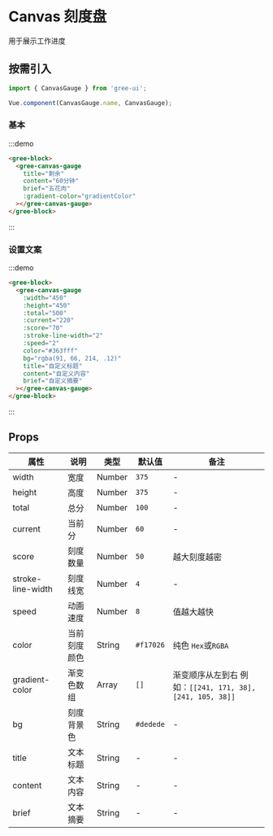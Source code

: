 # Canvas 刻度盘

用于展示工作进度

## 按需引入

```javascript
import { CanvasGauge } from 'gree-ui';

Vue.component(CanvasGauge.name, CanvasGauge);
```

### 基本

:::demo

```html
<gree-block>
  <gree-canvas-gauge
    title="剩余"
    content="60分钟"
    brief="五花肉"
    :gradient-color="gradientColor"
  ></gree-canvas-gauge>
</gree-block>
```

:::

### 设置文案

:::demo

```html
<gree-block>
  <gree-canvas-gauge
    :width="450"
    :height="450"
    :total="500"
    :current="220"
    :score="70"
    :stroke-line-width="2"
    :speed="2"
    color="#363fff"
    bg="rgba(91, 66, 214, .12)"
    title="自定义标题"
    content="自定义内容"
    brief="自定义摘要"
  ></gree-canvas-gauge>
</gree-block>
```

:::

## Props

| 属性              | 说明         | 类型   | 默认值    | 备注                                                      |
| ----------------- | ------------ | ------ | --------- | --------------------------------------------------------- |
| width             | 宽度         | Number | `375`     | \-                                                        |
| height            | 高度         | Number | `375`     | \-                                                        |
| total             | 总分         | Number | `100`     | \-                                                        |
| current           | 当前分       | Number | `60`      | \-                                                        |
| score             | 刻度数量     | Number | `50`      | 越大刻度越密                                              |
| stroke-line-width | 刻度线宽     | Number | `4`       | \-                                                        |
| speed             | 动画速度     | Number | `8`       | 值越大越快                                                |
| color             | 当前刻度颜色 | String | `#f17026` | 纯色 `Hex`或`RGBA`                                        |
| gradient-color    | 渐变色数组   | Array  | `[]`      | 渐变顺序从左到右 例如：`[[241, 171, 38], [241, 105, 38]]` |
| bg                | 刻度背景色   | String | `#dedede` | \-                                                        |
| title             | 文本标题     | String | \-        | \-                                                        |
| content           | 文本内容     | String | \-        | \-                                                        |
| brief             | 文本摘要     | String | \-        | \-                                                        |

<script>
export default {
  data() {
    return {
      gradientColor: [[241, 171, 38], [241, 105, 38]]
    };
  }
};
</script>

<style lang="less" scoped>
.block {
  width: 100%;
  height: auto;
  text-align: center;
  margin: 0 auto;
}
</style>
